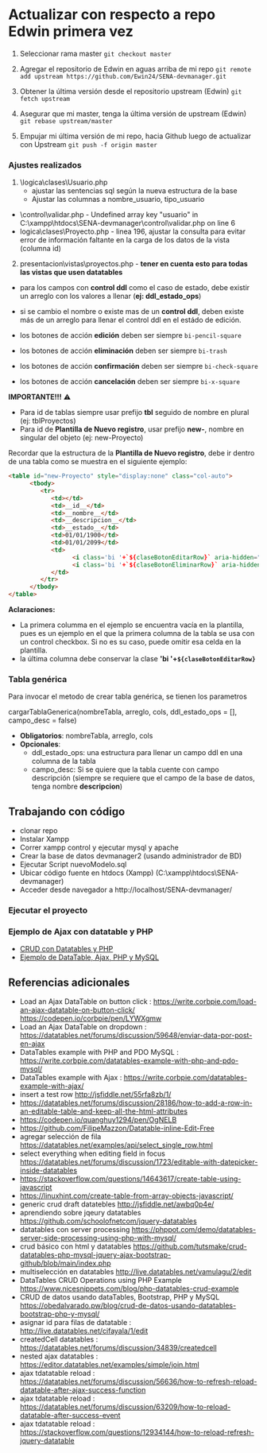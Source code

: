 # Actualizar con respecto a repo Edwin primera vez

1. Seleccionar rama master
`git checkout master`

2. Agregar el repositorio de Edwin en aguas arriba de mi repo
`git remote add upstream https://github.com/Ewin24/SENA-devmanager.git`

3. Obtener la última versión desde el repositorio upstream (Edwin)
`git fetch upstream`

4. Asegurar que mi master, tenga la última versión de upstream (Edwin)
`git rebase upstream/master`

5. Empujar mi última versión de mi repo, hacia Github luego de actualizar con Upstream
`git push -f origin master`

### Ajustes realizados
1. \logica\clases\Usuario.php 
   - ajustar las sentencias sql según la nueva estructura de la base
   - Ajustar las columnas a nombre_usuario, tipo_usuario
- \control\validar.php - Undefined array key "usuario" in C:\xampp\htdocs\SENA-devmanager\control\validar.php on line 6
- logica\clases\Proyecto.php - linea 196, ajustar la consulta para evitar error de información faltante en la carga de los datos de la vista (columna id)

2. presentacion\vistas\proyectos.php - **tener en cuenta esto para todas las vistas que usen datatables**
- para los campos con **control ddl** como el caso de estado, debe existir un arreglo con los valores a llenar (**ej: ddl_estado_ops**)
- si se cambio el nombre o existe mas de un **control ddl**, deben existe más de un arreglo para llenar el control ddl en el estádo de edición. 

- los botones de acción **edición** deben ser siempre `bi-pencil-square`
- los botones de acción **eliminación** deben ser siempre `bi-trash`
- los botones de acción **confirmación** deben ser siempre `bi-check-square`
- los botones de acción **cancelación** deben ser siempre `bi-x-square`

**IMPORTANTE!!!** :warning:
- Para id de tablas siempre usar prefijo **tbl** seguido de nombre en plural (ej: tblProyectos)
- Para id de **Plantilla de Nuevo registro**, usar prefijo **new-**, nombre en singular del objeto (ej: new-Proyecto)

Recordar que la estructura de la **Plantilla de Nuevo registro**, debe ir dentro de una tabla como se muestra en el siguiente ejemplo:

``` html
<table id="new-Proyecto" style="display:none" class="col-auto">
      <tbody>
         <tr>
            <td></td>
            <td>__id__</td>
            <td>__nombre__</td>
            <td>__descripcion__</td>
            <td>__estado__</td>
            <td>01/01/1900</td>
            <td>01/01/2099</td>
            <td>
                  <i class='bi '+`${claseBotonEditarRow}` aria-hidden="true"></i>
                  <i class='bi '+`${claseBotonEliminarRow}` aria-hidden="true"></i>
            </td>
         </tr>
      </tbody>
</table>
```
**Aclaraciones:**
- La primera columma en el ejemplo se encuentra vacía en la plantilla, pues es un ejemplo en el que la primera columna de la tabla se usa con un control checkbox. Si no es su caso, puede omitir esa celda en la plantilla.
- la última columna debe conservar la clase **'bi '+`${claseBotonEditarRow}`**

### Tabla genérica
Para invocar el metodo de crear tabla genérica, se tienen los parametros

cargarTablaGenerica(nombreTabla, arreglo, cols, ddl_estado_ops = [], campo_desc = false)
- **Obligatorios**: nombreTabla, arreglo, cols
- **Opcionales**: 
   - ddl_estado_ops: una estructura para llenar un campo ddl en una columna de la tabla
   - campo_desc: Si se quiere que la tabla cuente con campo descripción (siempre se requiere que el campo de la base de datos, tenga nombre **descripcion**)

## Trabajando con código

- clonar repo
- Instalar Xampp
- Correr xampp control y ejecutar mysql y apache
- Crear la base de datos devmanager2 (usando administrador de BD)
- Ejecutar Script nuevoModelo.sql
- Ubicar código fuente en htdocs (Xampp) (C:\xampp\htdocs\SENA-devmanager)
- Acceder desde navegador a http://localhost/SENA-devmanager/

### Ejecutar el proyecto


### Ejemplo de Ajax con datatable y PHP
* [CRUD con Datatables y PHP](https://www.nicesnippets.com/blog/php-datatables-crud-example)
* [Ejemplo de DataTable, Ajax, PHP y MySQL](https://evilnapsis.com/2022/09/19/ejemplo-de-datatable-ajax-php-y-mysql/)


## Referencias adicionales 
* Load an Ajax DataTable on button click : https://write.corbpie.com/load-an-ajax-datatable-on-button-click/ https://codepen.io/corbpie/pen/LYWXgmw
* Load an Ajax DataTable on dropdown : https://datatables.net/forums/discussion/59648/enviar-data-por-post-en-ajax
* DataTables example with PHP and PDO MySQL : https://write.corbpie.com/datatables-example-with-php-and-pdo-mysql/
* DataTables example with Ajax : https://write.corbpie.com/datatables-example-with-ajax/
* insert a test row http://jsfiddle.net/55rfa8zb/1/
* https://datatables.net/forums/discussion/28186/how-to-add-a-row-in-an-editable-table-and-keep-all-the-html-attributes
* https://codepen.io/quanghuy1294/pen/OgNELB
* https://github.com/FilipeMazzon/Datatable-inline-Edit-Free
* agregar selección de fila https://datatables.net/examples/api/select_single_row.html
* select everything when editing field in focus https://datatables.net/forums/discussion/1723/editable-with-datepicker-inside-datatables
* https://stackoverflow.com/questions/14643617/create-table-using-javascript
* https://linuxhint.com/create-table-from-array-objects-javascript/
* generic crud draft datatebles http://jsfiddle.net/awbq0p4e/
* aprendiendo sobre jqeury datatables https://github.com/schoolofnetcom/jquery-datatables
* datatables con server processing https://phppot.com/demo/datatables-server-side-processing-using-php-with-mysql/
* crud básico con html y datatables https://github.com/tutsmake/crud-datatables-php-mysql-jquery-ajax-bootstrap-github/blob/main/index.php
* multiselección en datatables http://live.datatables.net/vamulagu/2/edit
* DataTables CRUD Operations using PHP Example https://www.nicesnippets.com/blog/php-datatables-crud-example
*  CRUD de datos usando dataTables, Bootstrap, PHP y MySQL https://obedalvarado.pw/blog/crud-de-datos-usando-datatables-bootstrap-php-y-mysql/
* asignar id para filas de datatable : http://live.datatables.net/cifayala/1/edit
* createdCell datatables : https://datatables.net/forums/discussion/34839/createdcell
* nested ajax datatables : https://editor.datatables.net/examples/simple/join.html
* ajax tdatatable reload : https://datatables.net/forums/discussion/56636/how-to-refresh-reload-datatable-after-ajax-success-function
* ajax tdatatable reload : https://datatables.net/forums/discussion/63209/how-to-reload-datatable-after-success-event
* ajax tdatatable reload : https://stackoverflow.com/questions/12934144/how-to-reload-refresh-jquery-datatable